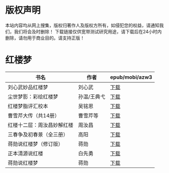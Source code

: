 # 版权声明

本站内容均从网上搜集，版权归著作人及版权方所有，如侵犯您的权益，请通知我们，我们将会及时删除！ 下载链接仅供宽带测试研究用途，请下载后在24小时内删除，请勿用于商业目的。请支持正版！

# 红楼梦

| 书名 | 作者 | epub/mobi/azw3 |
| --- | --- | --- |
| 刘心武妙品红楼梦 | 刘心武 | [下载](https://url89.ctfile.com/f/31084289-1375508878-a5cdd8?p=8866) |
| 尘世梦影：彩绘红楼梦 | 孙温/王典弋 | [下载](https://url89.ctfile.com/f/31084289-1356999178-c5dc11?p=8866) |
| 红楼梦脂评汇校本 | 吴铭恩 | [下载](https://url89.ctfile.com/f/31084289-1357051549-30467b?p=8866) |
| 曹雪芹大传（共14册） | 曹雪芹等 | [下载](https://url89.ctfile.com/f/31084289-1357050604-976667?p=8866) |
| 红楼十二层：周汝昌妙解红楼 | 周汝昌 | [下载](https://url89.ctfile.com/f/31084289-1357044889-ec39c7?p=8866) |
| 三春争及初春景（全三册） | 高阳 | [下载](https://url89.ctfile.com/f/31084289-1357031890-2d8f96?p=8866) |
| 蒋勋说红楼梦（修订版） | 蒋勋 | [下载](https://url89.ctfile.com/f/31084289-1357030588-0310b4?p=8866) |
| 正本清源说红楼 | 白先勇 | [下载](https://url89.ctfile.com/f/31084289-1357029559-e08768?p=8866) |
| 蒋勋说红楼梦 | 蒋勋 | [下载](https://url89.ctfile.com/f/31084289-1357005907-b6423c?p=8866) |
